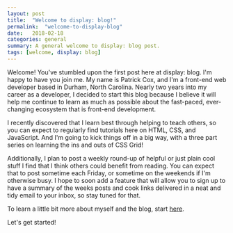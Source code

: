 ```yaml
---
layout: post
title:  "Welcome to display: blog!"
permalink:  "welcome-to-display-blog"
date:   2018-02-18
categories: general
summary: A general welcome to display: blog post.
tags: [welcome, display: blog]
---
```


Welcome!  You've stumbled upon the first post here at display: blog.  I'm happy to have you join me.  My name is Patrick Cox, and I'm a front-end web developer based in Durham, North Carolina.  Nearly two years into my career as a developer, I decided to start this blog because I believe it will help me continue to learn as much as possible about the fast-paced, ever-changing ecosystem that is front-end development.

I recently discovered that I learn best through helping to teach others, so you can expect to regularly find tutorials here on HTML, CSS, and JavaScript.  And I'm going to kick things off in a big way, with a three part series on learning the ins and outs of CSS Grid!

Additionally, I plan to post a weekly round-up of helpful or just plain cool stuff I find that I think others could benefit from reading.  You can expect that to post sometime each Friday, or sometime on the weekends if I'm otherwise busy.  I hope to soon add a feature that will allow you to sign up to have a summary of the weeks posts and cook links delivered in a neat and tidy email to your inbox, so stay tuned for that.

To learn a little bit more about myself and the blog, start [here](https://www.displayblog.io/about-display-blog).

Let's get started!
